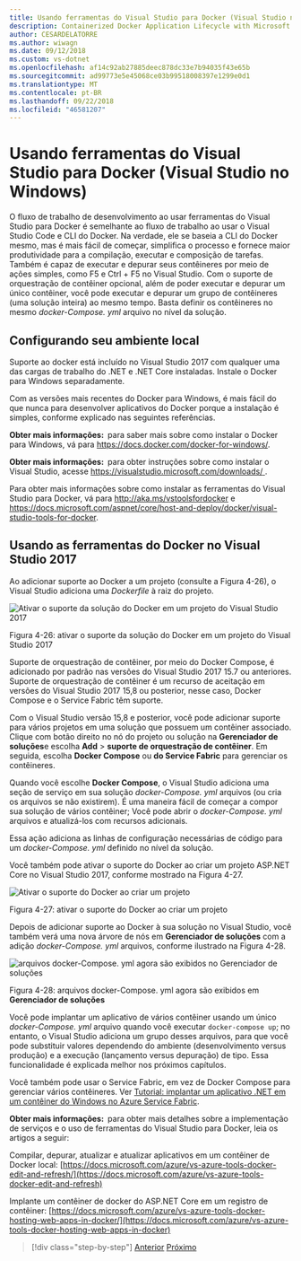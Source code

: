 ```yaml
---
title: Usando ferramentas do Visual Studio para Docker (Visual Studio no Windows)
description: Containerized Docker Application Lifecycle with Microsoft Platform and Tools (Ciclo de vida de aplicativo do Docker em contêineres com a plataforma e as ferramentas da Microsoft)
author: CESARDELATORRE
ms.author: wiwagn
ms.date: 09/12/2018
ms.custom: vs-dotnet
ms.openlocfilehash: af14c92ab27885deec878dc33e7b94035f43e65b
ms.sourcegitcommit: ad99773e5e45068ce03b99518008397e1299e0d1
ms.translationtype: MT
ms.contentlocale: pt-BR
ms.lasthandoff: 09/22/2018
ms.locfileid: "46581207"
---
```

# <a name="using-visual-studio-tools-for-docker-visual-studio-on-windows"></a>Usando ferramentas do Visual Studio para Docker (Visual Studio no Windows)

O fluxo de trabalho de desenvolvimento ao usar ferramentas do Visual Studio para Docker é semelhante ao fluxo de trabalho ao usar o Visual Studio Code e CLI do Docker. Na verdade, ele se baseia a CLI do Docker mesmo, mas é mais fácil de começar, simplifica o processo e fornece maior produtividade para a compilação, executar e composição de tarefas. Também é capaz de executar e depurar seus contêineres por meio de ações simples, como F5 e Ctrl + F5 no Visual Studio. Com o suporte de orquestração de contêiner opcional, além de poder executar e depurar um único contêiner, você pode executar e depurar um grupo de contêineres (uma solução inteira) ao mesmo tempo. Basta definir os contêineres no mesmo *docker-Compose. yml* arquivo no nível da solução.

## <a name="configuring-your-local-environment"></a>Configurando seu ambiente local

Suporte ao docker está incluído no Visual Studio 2017 com qualquer uma das cargas de trabalho do .NET e .NET Core instaladas. Instale o Docker para Windows separadamente.

Com as versões mais recentes do Docker para Windows, é mais fácil do que nunca para desenvolver aplicativos do Docker porque a instalação é simples, conforme explicado nas seguintes referências.

**Obter mais informações:** para saber mais sobre como instalar o Docker para Windows, vá para <https://docs.docker.com/docker-for-windows/>.

**Obter mais informações:** para obter instruções sobre como instalar o Visual Studio, acesse [ https://visualstudio.microsoft.com/downloads/ ](https://visualstudio.microsoft.com/downloads/).

Para obter mais informações sobre como instalar as ferramentas do Visual Studio para Docker, vá para <http://aka.ms/vstoolsfordocker> e <https://docs.microsoft.com/aspnet/core/host-and-deploy/docker/visual-studio-tools-for-docker>.

## <a name="using-docker-tools-in-visual-studio-2017"></a>Usando as ferramentas do Docker no Visual Studio 2017

Ao adicionar suporte ao Docker a um projeto (consulte a Figura 4-26), o Visual Studio adiciona uma *Dockerfile* à raiz do projeto.

![Ativar o suporte da solução do Docker em um projeto do Visual Studio 2017](./media/image32.png)

Figura 4-26: ativar o suporte da solução do Docker em um projeto do Visual Studio 2017

 Suporte de orquestração de contêiner, por meio do Docker Compose, é adicionado por padrão nas versões do Visual Studio 2017 15.7 ou anteriores. Suporte de orquestração de contêiner é um recurso de aceitação em versões do Visual Studio 2017 15,8 ou posterior, nesse caso, Docker Compose e o Service Fabric têm suporte.

Com o Visual Studio versão 15,8 e posterior, você pode adicionar suporte para vários projetos em uma solução que possuem um contêiner associado. Clique com botão direito no nó do projeto ou solução na **Gerenciador de soluções**e escolha **Add** > **suporte de orquestração de contêiner**.  Em seguida, escolha **Docker Compose** ou **do Service Fabric** para gerenciar os contêineres.

Quando você escolhe **Docker Compose**, o Visual Studio adiciona uma seção de serviço em sua solução *docker-Compose. yml* arquivos (ou cria os arquivos se não existirem). É uma maneira fácil de começar a compor sua solução de vários contêiner; Você pode abrir o *docker-Compose. yml* arquivos e atualizá-los com recursos adicionais.

Essa ação adiciona as linhas de configuração necessárias de código para um *docker-Compose. yml* definido no nível da solução.

Você também pode ativar o suporte do Docker ao criar um projeto ASP.NET Core no Visual Studio 2017, conforme mostrado na Figura 4-27.

![Ativar o suporte do Docker ao criar um projeto](./media/image33.png)

Figura 4-27: ativar o suporte do Docker ao criar um projeto

Depois de adicionar suporte ao Docker à sua solução no Visual Studio, você também verá uma nova árvore de nós em **Gerenciador de soluções** com a adição *docker-Compose. yml* arquivos, conforme ilustrado na Figura 4-28.

![arquivos docker-Compose. yml agora são exibidos no Gerenciador de soluções](./media/image34.PNG)

Figura 4-28: arquivos docker-Compose. yml agora são exibidos em **Gerenciador de soluções**

Você pode implantar um aplicativo de vários contêiner usando um único *docker-Compose. yml* arquivo quando você executar `docker-compose up`; no entanto, o Visual Studio adiciona um grupo desses arquivos, para que você pode substituir valores dependendo do ambiente (desenvolvimento versus produção) e a execução (lançamento versus depuração) de tipo. Essa funcionalidade é explicada melhor nos próximos capítulos.

Você também pode usar o Service Fabric, em vez de Docker Compose para gerenciar vários contêineres. Ver [Tutorial: implantar um aplicativo .NET em um contêiner do Windows no Azure Service Fabric](https://docs.microsoft.com/azure/service-fabric/service-fabric-host-app-in-a-container).

**Obter mais informações:** para obter mais detalhes sobre a implementação de serviços e o uso de ferramentas do Visual Studio para Docker, leia os artigos a seguir:

Compilar, depurar, atualizar e atualizar aplicativos em um contêiner de Docker local: [https://docs.microsoft.com/azure/vs-azure-tools-docker-edit-and-refresh/](https://docs.microsoft.com/azure/vs-azure-tools-docker-edit-and-refresh)

Implante um contêiner de docker do ASP.NET Core em um registro de contêiner: [https://docs.microsoft.com/azure/vs-azure-tools-docker-hosting-web-apps-in-docker/](https://docs.microsoft.com/azure/vs-azure-tools-docker-hosting-web-apps-in-docker)

>[!div class="step-by-step"]
[Anterior](docker-apps-inner-loop-workflow.md)
[Próximo](set-up-windows-containers-with-powershell.md)
